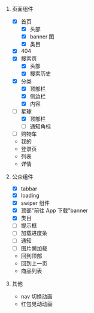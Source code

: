 1. 页面组件

   - [x] 首页
     - [x] 头部
     - [x] banner 图
     - [x] 类目
   - [x] 404
   - [x] 搜索页
     - [x] 头部
     - [x] 搜索历史
   - [x] 分类
     - [x] 顶部栏
     - [x] 侧边栏
     - [x] 内容
   - [ ] 星球
     - [x] 顶部栏
     - [ ] 通知角标
   - [ ] 购物车
   - 我的
   - 登录页
   - 列表
   - 详情

2. 公众组件

   - [x] tabbar
   - [x] loading
   - [x] swiper 组件
   - [x] 顶部"前往 App 下载"banner
   - [x] 类目
   - [ ] 提示框
   - [ ] 加载进度条
   - [ ] 通知
   - [ ] 图片懒加载
   - 回到顶部
   - 回到上一页
   - 商品列表

3. 其他

   - nav 切换动画
   - 红包晃动动画
